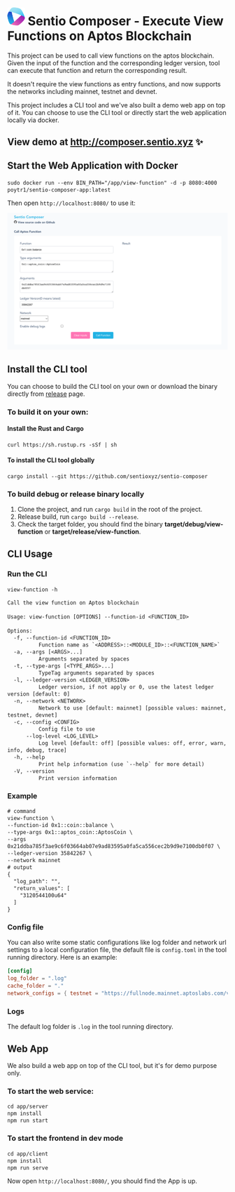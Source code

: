 # <img src="./static/logo.png" alt="drawing" width="40"/> Sentio Composer - Execute View Functions on Aptos Blockchain
This project can be used to call view functions on the aptos blockchain. Given the input of the function and the corresponding ledger version, tool can execute that function and return the corresponding result.

It doesn't require the view functions as entry functions, and now supports the networks including mainnet, testnet and devnet.

This project includes a CLI tool and we've also built a demo web app on top of it.
You can choose to use the CLI tool or directly start the web application locally via docker.

## View demo at http://composer.sentio.xyz :sparkles:

## Start the Web Application with Docker
```shell
sudo docker run --env BIN_PATH="/app/view-function" -d -p 8080:4000 poytr1/sentio-composer-app:latest
```
Then open `http://localhost:8080/` to use it:

![app_screenshot](./static/img.png)
## Install the CLI tool
You can choose to build the CLI tool on your own or download the binary directly from [release](https://github.com/sentioxyz/sentio-composer/releases) page.
### To build it on your own:
#### Install the Rust and Cargo
`curl https://sh.rustup.rs -sSf | sh`
#### To install the CLI tool globally
`cargo install --git https://github.com/sentioxyz/sentio-composer`
### To build debug or release binary locally
1. Clone the project, and run `cargo build` in the root of the project.
2. Release build, run `cargo build --release`.
3. Check the target folder, you should find the binary **target/debug/view-function** or **target/release/view-function**.

## CLI Usage
### Run the CLI
`view-function -h`
``` 
Call the view function on Aptos blockchain

Usage: view-function [OPTIONS] --function-id <FUNCTION_ID>

Options:
  -f, --function-id <FUNCTION_ID>
          Function name as `<ADDRESS>::<MODULE_ID>::<FUNCTION_NAME>`
  -a, --args [<ARGS>...]
          Arguments separated by spaces
  -t, --type-args [<TYPE_ARGS>...]
          TypeTag arguments separated by spaces
  -l, --ledger-version <LEDGER_VERSION>
          Ledger version, if not apply or 0, use the latest ledger version [default: 0]
  -n, --network <NETWORK>
          Network to use [default: mainnet] [possible values: mainnet, testnet, devnet]
  -c, --config <CONFIG>
          Config file to use
      --log-level <LOG_LEVEL>
          Log level [default: off] [possible values: off, error, warn, info, debug, trace]
  -h, --help
          Print help information (use `--help` for more detail)
  -V, --version
          Print version information
```
### Example
```shell
# command
view-function \
--function-id 0x1::coin::balance \
--type-args 0x1::aptos_coin::AptosCoin \
--args 0x21ddba785f3ae9c6f03664ab07e9ad83595a0fa5ca556cec2b9d9e7100db0f07 \
--ledger-version 35842267 \
--network mainnet
# output
{
  "log_path": "",
  "return_values": [
    "3120544100u64"
  ]
}
```
### Config file
You can also write some static configurations like log folder and network url settings to a local configuration file, the default file is `config.toml` in the tool running directory.
Here is an example:
```toml
[config]
log_folder = ".log"
cache_folder = "."
network_configs = { testnet = "https://fullnode.mainnet.aptoslabs.com/v1" }
```
### Logs
The default log folder is `.log` in the tool running directory.

## Web App
We also build a web app on top of the CLI tool, but it's for demo purpose only.
### To start the web service:
```shell
cd app/server
npm install
npm run start
```
### To start the frontend in dev mode
```shell
cd app/client
npm install
npm run serve
```
Now open `http://localhost:8080/`, you should find the App is up.
